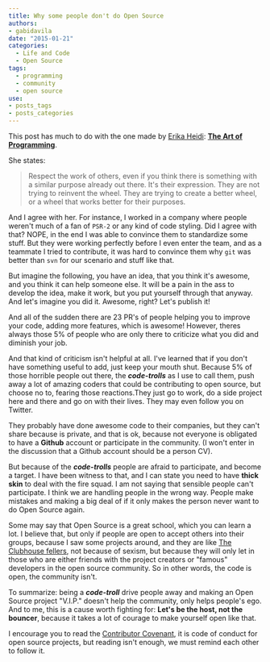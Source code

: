 ```yaml
---
title: Why some people don't do Open Source
authors:
- gabidavila
date: "2015-01-21"
categories:
  - Life and Code
  - Open Source
tags:
  - programming
  - community
  - open source
use:
- posts_tags
- posts_categories
---
```


This post has much to do with the one made by [Erika Heidi](http://www.twitter.com/erikaheidi):  **[The Art of Programming](http://dev-human.com/entries/2014/12/19/the-art-of-programming/)**.

She states:

> Respect the work of others, even if you think there is something with a similar purpose already out there. It's their expression. They are not trying to reinvent the wheel. They are trying to create a better wheel, or a wheel that works better for their purposes.

And I agree with her. For instance, I worked in a company where people weren't much of a fan of `PSR-2` or any kind of code styling. Did I agree with that? NOPE, in the end I was able to convince them to standardize some stuff. But they were working perfectly before I even enter the team, and as a teammate I tried to contribute, it was hard to convince them why `git` was better than `svn` for our scenario and stuff like that.

But imagine the following, you have an idea, that you think it's awesome, and you think it can help someone else. It will be a pain in the ass to develop the idea, make it work, but you put yourself through that anyway. And let's imagine you did it. Awesome, right? Let's publish it!

And all of the sudden there are 23 PR's of people helping you to improve your code, adding more features, which is awesome! However, theres always those 5% of people who are only there to criticize what you did and diminish your job.

And that kind of criticism isn't helpful at all. I've learned that if you don't have something useful to add, just keep your mouth shut. Because 5% of those horrible people out there, the **_code-trolls_** as I use to call them, push away a lot of amazing coders that could be contributing to open source, but choose no to, fearing those reactions.They just go to work, do a side project here and there and go on with their lives. They may even follow you on Twitter.

They probably have done awesome code to their companies, but they can't share because is private, and that is ok, because not everyone is obligated to have a **Github** account or participate in the community. (I won't enter in the discussion that a Github account should be a person CV).

But because of the **_code-trolls_** people are afraid to participate, and become a target. I have been witness to that, and I can state you need to have **thick skin** to deal with the fire squad. I am not saying that sensible people can't participate. I think we are handling people in the wrong way. People make mistakes and making a big deal of if it only makes the person never want to do Open Source again.

Some may say that Open Source is a great school, which you can learn a lot. I believe that, but only if people are open to accept others into their groups, because I saw some projects around, and they are like [The Clubhouse fellers](http://en.wikipedia.org/wiki/Little_Lulu), not because of sexism, but because they will only let in those who are either friends with the project creators or "famous" developers in the open source community. So in other words, the code is open, the community isn't.

To summarize: being a **_code-troll_** drive people away and making an Open Source project "V.I.P." doesn't help the community, only helps people's ego. And to me, this is a cause worth fighting for: **Let's be the host, not the bouncer**, because it takes a lot of courage to make yourself open like that.

I encourage you to read the [Contributor Covenant](http://contributor-covenant.org/), it is code of conduct for open source projects, but reading isn't enough, we must remind each other to follow it.
